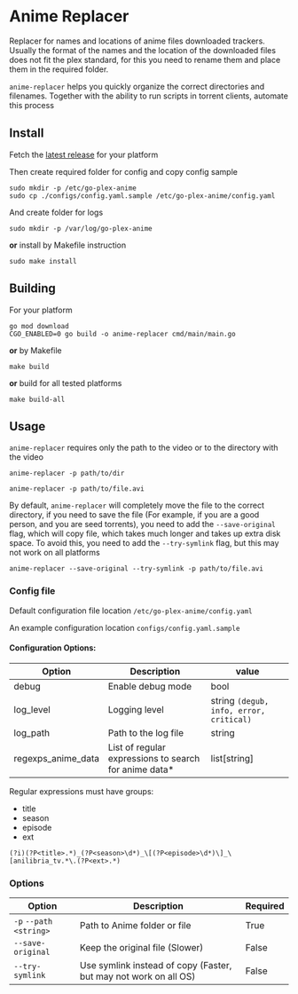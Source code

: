 # Anime Replacer

Replacer for names and locations of anime files downloaded trackers. Usually the format of the names and the location of
the downloaded files does not fit the plex standard, for this you need to rename them and place them in the required
folder.

`anime-replacer` helps you quickly organize the correct directories and filenames. Together with the ability to run
scripts in torrent clients, automate this process

## Install

Fetch the [latest release](https://github.com/FirinKinuo/go-plex-anime/releases) for your platform

Then create required folder for config and copy config sample

```shell
sudo mkdir -p /etc/go-plex-anime
sudo cp ./configs/config.yaml.sample /etc/go-plex-anime/config.yaml
```

And create folder for logs

```shell
sudo mkdir -p /var/log/go-plex-anime
```

**or** install by Makefile instruction

```shell
sudo make install
```

## Building

For your platform

```shell
go mod download
CGO_ENABLED=0 go build -o anime-replacer cmd/main/main.go
```

**or** by Makefile

```shell
make build
```

**or** build for all tested platforms

```shell
make build-all
``` 

## Usage

`anime-replacer` requires only the path to the video or to the directory with the video

```shell
anime-replacer -p path/to/dir
```

```shell
anime-replacer -p path/to/file.avi
```

By default, `anime-replacer` will completely move the file to the correct directory, if you need to save the file
(For example, if you are a good person, and you are seed torrents), you need to add
the `--save-original` flag, which will copy file, which takes much longer and takes up extra disk space. To avoid this,
you need to add the `--try-symlink` flag, but this may not work on all platforms

```shell
anime-replacer --save-original --try-symlink -p path/to/file.avi 
```

### Config file

Default configuration file location `/etc/go-plex-anime/config.yaml`

An example configuration location `configs/config.yaml.sample`

#### Configuration Options:

| Option             | Description                                           | value                                   |
|--------------------|-------------------------------------------------------|-----------------------------------------|
| debug              | Enable debug mode                                     | bool                                    |
| log_level          | Logging level                                         | string `(degub, info, error, critical)` |
| log_path           | Path to the log file                                  | string                                  |
| regexps_anime_data | List of regular expressions to search for anime data* | list[string]                            |

Regular expressions must have groups:
- title
- season
- episode
- ext

`(?i)(?P<title>.*)_(?P<season>\d*)_\[(?P<episode>\d*)\]_\[anilibria_tv.*\.(?P<ext>.*)`
### Options

| Option                 | Description                                                      | Required |
|------------------------|------------------------------------------------------------------|----------|
| `-p` `--path <string>` | Path to Anime folder or file                                     | True     |
| `--save-original `     | Keep the original file (Slower)                                  | False    |
| `--try-symlink`        | Use symlink instead of copy (Faster, but may not work on all OS) | False    |

